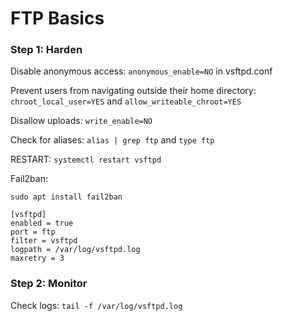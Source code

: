 # FTP Basics 

### Step 1: Harden

Disable anonymous access: ``` anonymous_enable=NO ``` in vsftpd.conf

Prevent users from navigating outside their home directory: ``` chroot_local_user=YES ``` and ``` allow_writeable_chroot=YES ```

Disallow uploads: ``` write_enable=NO ```

Check for aliases: ``` alias | grep ftp ``` and ``` type ftp ```

RESTART: ``` systemctl restart vsftpd ```

Fail2ban:
```
sudo apt install fail2ban

[vsftpd]
enabled = true
port = ftp
filter = vsftpd
logpath = /var/log/vsftpd.log
maxretry = 3
```

### Step 2: Monitor

Check logs: ``` tail -f /var/log/vsftpd.log ```


